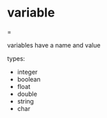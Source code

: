 # variable
=

variables have a name and value

types:
- integer
- boolean
- float
- double
- string
- char